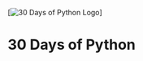 [![30 Days of Python Logo](https://static.codingforentrepreneurs.com/media/projects/30-days-python-38/images/share/30_Days_of_Python_-_Share.jpg)]

# 30 Days of Python

